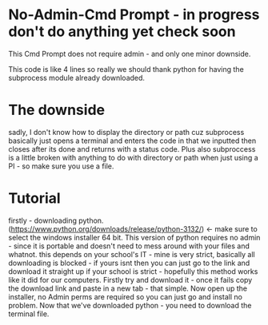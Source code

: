 # No-Admin-Cmd Prompt - in progress don't do anything yet check soon
This Cmd Prompt does not require admin - and only one minor downside.

This code is like 4 lines so really we should thank python for having the subprocess module already downloaded.



# The downside
sadly, I don't know how to display the directory or path cuz subprocess basically just opens a terminal and enters the code in that we inputted then closes after its done and returns with a status code.
Plus also subproccess is a little broken with anything to do with directory or path when just using a PI - so make sure you use a file.

# Tutorial
firstly - downloading python.
(https://www.python.org/downloads/release/python-3132/) <- make sure to select the windows installer 64 bit.
This version of python requires no admin - since it is portable and doesn't need to mess around with your files and whatnot.
this depends on your school's IT - mine is very strict, basically all downloading is blocked - if yours isnt then you can just go to the link and download it straight up
if your school is strict - hopefully this method works like it did for our computers. Firstly try and download it - once it fails copy the download link and paste in a new tab - that simple. Now open up the installer, no Admin perms are required so you can just go and install no problem. Now that we've downloaded python - you need to download the terminal file.
